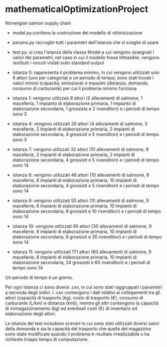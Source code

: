 # mathematicalOptimizationProject
Norwegian salmon supply chain

- model.py:contiene la costruzione del modello di ottimizzazione
- params.py raccoglie tutti i parametri dell'istanza che si sceglie di usare
- test.py: si crea l'istanza della classe Model a cui vengono assegnati i valori dei parametri; nel caso in cui il modello fosse infeasible, vengono restituiti i vincoli violati sullo standard output

- istanza 0: rappresenta il problema minimo, in cui vengono utilizzati solo 6 attori (uno per categoria) e un periodo di tempo; sono stati trovati i valori minimi (capacità, emissione) e massimi (distanza, domanda, consumo di carburante) per cui il problema minimo funziona 
- istanza 1: vengono utilizzati 8 attori (2 allevamenti di salmone, 1 macelleria, 1 impianto di elaborazione primaria, 1 impianto di elaborazione secondaria, 1 grossista e 2 rivenditori) e i periodi di tempo sono 3
- istanza 4: vengono utilizzati 20 attori (4 allevamenti di salmone, 3 macellerie, 2 impianti di elaborazione primaria, 2 impianti di elaborazione secondaria, 4 grossisti e 5 rivenditori) e i periodi di tempo sono 3
- istanza 7: vengono utilizzati 32 attori (10 allevamenti di salmone, 9 macellerie, 2 impianti di elaborazione primaria, 2 impianti di elaborazione secondaria, 4 grossisti e 5 rivenditori) e i periodi di tempo sono 14
- istanza 8: vengono utilizzati 46 attori (10 allevamenti di salmone, 9 macellerie, 8 impianti di elaborazione primaria, 10 impianti di elaborazione secondaria, 4 grossisti e 5 rivenditori) e i periodi di tempo sono 14
- istanza 9: vengono utilizzati 55 attori (10 allevamenti di salmone, 9 macellerie, 8 impianti di elaborazione primaria, 10 impianti di elaborazione secondaria, 8 grossisti e 10 rivenditori) e i periodi di tempo sono 14
- istanza 10: vengono utilizzati 95 attori (30 allevamenti di salmone, 9 macellerie, 8 impianti di elaborazione primaria, 10 impianti di elaborazione secondaria, 8 grossisti e 30 rivenditori) e i periodi di tempo sono 14
- istanza 11: vengono utilizzati 171 attori (60 allevamenti di salmone, 9 macellerie, 8 impianti di elaborazione primaria, 10 impianti di elaborazione secondaria, 24 grossisti e 60 rivenditori) e i periodi di tempo sono 14

Un periodo di tempo è un giorno. 

Per ogni istanza ci sono diversi .csv, in cui sono stati raggruppati i parametri a seconda degli indici. I .csv contengono i dati relativi ai collegamenti tra gli attori (capacità di trasporto (kg), costo di trasporto (€), consumo di carburante (L/km) e distanza (km)), mentre gli altri contengono la capacità di immagazzinamento (kg) ed eventuali costi (€) di inventario ed elaborazione degli attori. 

Le istanze del test includono scenari in cui sono stati utilizzati diversi valori della domanda e sia le capacità del trasporto che quelle del magazzino sono state modificate quando il problema è risultato irrealizzabile o ha richiesto troppo tempo di computazione.

